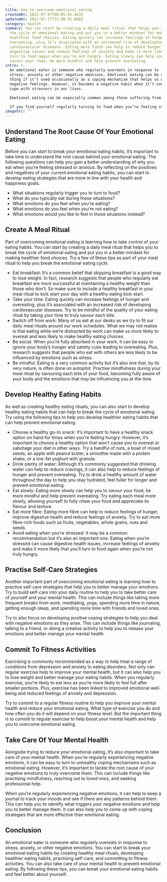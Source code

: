 ```yaml
---
title: How to overcome emotional eating
createdAt: 2022-07-07T06:05:41.453Z
updatedAt: 2022-07-17T15:00:31.668Z
category: health
summary: You can start by creating a daily meal ritual that helps you to break
  the cycle of emotional eating and put you in a better mindset for making
  healthier food choices. Eating quickly can increase feelings of hunger and
  overeating, plus it’s associated with an increased risk of developing
  cardiovascular diseases. Eating more fibre can help to reduce hunger, improve
  digestive issues and reduce feelings of anxiety and make it more likely to
  turn to food again when you’re not hungry. Eating slowly can help you to
  savour your food, be more mindful and help prevent overeating.
intro: >-
  An emotional eater is someone who regularly overeats in response to
  stress, anxiety or other negative emotions. Emotional eating can be a positive
  thing if it’t used occasionally as a coping mechanism that helps us deal with
  negative feelings. However, it becomes a negative habit when it’t overused to
  cope with stressors in our lives.

  Emotional eating can be especially common among those suffering from depression or those who have binge-eating disorder. But anyone can be prone to using food as an outlet for stress and other negative emotions, which is why knowing how to overcome emotional eating is so important. 

  If you find yourself regularly turning to food when you’re feeling stressed out or anxious, read on for some useful tips on how to overcome emotional eating and break the cycle of unhealthy habits that may be sabotaging your health and happiness.
imageSrc: ""
---
```


## Understand The Root Cause Of Your Emotional Eating

Before you can start to break your emotional eating habits, it’s important to take time to understand the root cause behind your emotional eating. The following questions can help you gain a better understanding of why you eat when you’re feeling stressed or anxious. By reflecting on the positives and negatives of your current emotional eating habits, you can start to develop eating strategies that are more in line with your health and happiness goals.

- What situations regularly trigger you to turn to food?
- What do you typically eat during these situations?
- What emotions do you feel when you’re eating?
- What emotions do you feel when you’re not eating?
- What emotions would you like to feel in those situations instead?

## Create A Meal Ritual

Part of overcoming emotional eating is learning how to take control of your eating habits. You can start by creating a daily meal ritual that helps you to break the cycle of emotional eating and put you in a better mindset for making healthier food choices. Try a few of these tips as part of your meal ritual to help you break the emotional eating cycle.

- Eat breakfast: It’s a common belief that skipping breakfast is a good way to lose weight. In fact, research suggests that people who regularly eat breakfast are more successful at maintaining a healthy weight than those who don’t. So make sure to include a healthy breakfast in your meal ritual to kick start your day with a healthy eating kick-start.
- Take your time: Eating quickly can increase feelings of hunger and overeating, plus it’s associated with an increased risk of developing cardiovascular diseases. Try to be mindful of the quality of your eating ritual by taking your time to truly savour each bite.
- Switch off from work: Many of us eat at our desks as we try to fit our daily meal rituals around our work schedules. What we may not realise is that eating while we’re distracted by work can make us more likely to overeat and less likely to make healthy eating choices.
- Be social: When you’re fully absorbed in your work, it can be easy to ignore your body’s hunger and satiety cues leading to overeating. Plus, research suggests that people who eat with others are less likely to be influenced by emotions such as stress.
- Be mindful: Eating is a very common activity but it’s also one that, by its very nature, is often done on autopilot. Practise mindfulness during your meal ritual by savouring each bite of your food, becoming fully aware of your body and the emotions that may be influencing you at the time.

## Develop Healthy Eating Habits

As well as creating healthy eating rituals, you can also start to develop healthy eating habits that can help to break the cycle of emotional eating. Try using the following tips to help you develop healthier eating habits that can help prevent emotional eating.

- Choose a healthy go-to snack: It’s important to have a healthy snack option on hand for times when you’re feeling hungry. However, it’s important to choose a healthy option that won’t cause you to overeat or sabotage your diet in other ways. Try a handful of nuts, a bowl of mixed seeds, an apple with peanut butter, a smoothie made with a protein shake, or a low-fat yoghurt with granola.
- Drink plenty of water: Although it’s commonly suggested that drinking water can help to reduce cravings, it can also help to reduce feelings of hunger and prevent overeating. Try to drink a healthy amount of water throughout the day to help you stay hydrated, feel fuller for longer and prevent emotional eating.
- Eat slowly: Eating more slowly can help you to savour your food, be more mindful and help prevent overeating. Try eating each meal more slowly, allowing yourself to fully chew your food and appreciate its flavour and texture.
- Eat more fibre: Eating more fibre can help to reduce feelings of hunger, improve digestive health and reduce feelings of anxiety. Try to eat more fibre-rich foods such as fruits, vegetables, whole grains, nuts and seeds.
- Avoid eating when you’re stressed: It may be a common recommendation but it’s also an important one. Eating when you’re stressed can cause digestive health issues, increase feelings of anxiety and make it more likely that you’ll turn to food again when you’re not truly hungry.

## Practise Self-Care Strategies

Another important part of overcoming emotional eating is learning how to practice self-care strategies that help you to better manage your emotions. Try to build self-care into your daily routine to help you to take better care of yourself and your mental health. This can include things like taking more frequent breaks from work, meditating, yoga, spending more time in nature, getting enough sleep, and spending more time with friends and loved ones.

Try to also focus on developing positive coping strategies to help you deal with negative emotions as they arise. This can include things like journaling, talking to a friend, or doing a creative activity to help you to release your emotions and better manage your mental health.

## Commit To Fitness Activities

Exercising is commonly recommended as a way to help treat a range of conditions from depression and anxiety to eating disorders. Not only can regular exercise help to improve your mental health, but it can also help you to lose weight and better manage your eating habits. When you regularly exercise, you’re likely to eat less as you’re more likely to feel full after smaller portions. Plus, exercise has been linked to improved emotional well-being and reduced feelings of anxiety and depression.

Try to commit to a regular fitness routine to help you improve your mental health and reduce your emotional eating. What type of exercise you do and how often you do it will depend on your fitness level. But the important thing is to commit to regular exercise to help boost your mental health and help you to overcome emotional eating.

## Take Care Of Your Mental Health

Alongside trying to reduce your emotional eating, it’s also important to take care of your mental health. When you’re regularly experiencing negative emotions, it can be easy to turn to unhealthy coping mechanisms such as emotional eating. However, it’s important to tackle the root cause of your negative emotions to truly overcome them. This can include things like practising mindfulness, reaching out to loved ones, and seeking professional help.

When you’re regularly experiencing negative emotions, it can help to keep a journal to track your moods and see if there are any patterns behind them. This can help you to identify what triggers your negative emotions and help you to better manage them. It can also help you to come up with coping strategies that are more effective than emotional eating.

## Conclusion

An emotional eater is someone who regularly overeats in response to stress, anxiety, or other negative emotions. You can start to break your emotional eating habits by creating healthy meal rituals, developing healthier eating habits, practising self-care, and committing to fitness activities. You can also take care of your mental health to prevent emotional eating. By following these tips, you can break your emotional eating habits and feel better about yourself.
